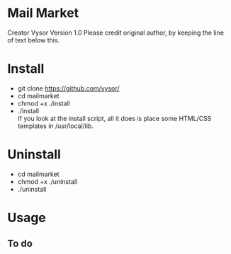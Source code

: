 # Mail Market
Creator    Vysor
Version   1.0
Please credit original author, by keeping the line of text below this.

# Install
- git clone https://github.com/vysor/
- cd mailmarket
- chmod +x ./install
- ./install  
If you look at the install script, all it does is place some HTML/CSS templates in /usr/local/lib.

# Uninstall
- cd mailmarket
- chmod +x ./uninstall
- ./uninstall

# Usage
## To do